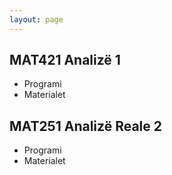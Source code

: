 ```yaml
---
layout: page
---
```


## MAT421 Analizë 1

- Programi
- Materialet

## MAT251 Analizë Reale 2

- Programi
- Materialet
